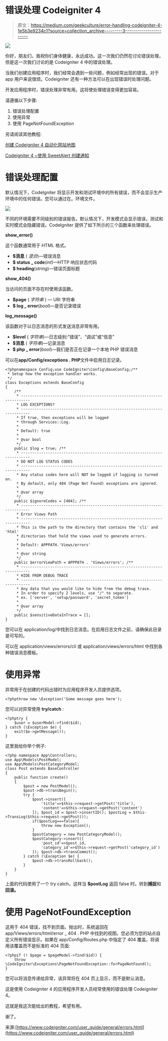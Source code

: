 # 错误处理 Codeigniter 4

> 原文：<https://medium.com/geekculture/error-handling-codeigniter-4-1e5b3e9234c1?source=collection_archive---------3----------------------->

![](img/e45ebe2e01c8b1c1dd30b5543c4ec0bf.png)

你好，朋友们，我祝你们身体健康，永远成功。这一次我们仍然在讨论错误处理，但是这一次我们讨论的是 Codeigniter 4 中的错误处理。

当我们创建应用程序时，我们经常会遇到一些问题，例如经常出现的错误。对于 app 用户来说很烦。Codeigniter 还有一种方法可以在出现错误时处理问题。

开发应用程序时，错误处理非常有用。这将使处理错误变得更加容易。

请遵循以下步骤:

1.  错误处理配置
2.  使用异常
3.  使用 PageNotFoundException

另请阅读其他教程:

[创建 Codeigniter 4 自动化网站地图](https://temanngoding.com/membuat-sitemap-otomatis-codeigniter-4/)

[Codeigniter 4 ~使用 SweetAlert 创建通知](https://temanngoding.com/codeigniter-4-membuat-notifikasi-menggunakan-sweetalert/)

# 错误处理配置

默认情况下，CodeIgniter 将显示开发和测试环境中的所有错误，而不会显示生产环境中的任何错误。您可以通过在。环境文件。

![](img/9749da6d4666eb8a32fec5f40d62dea5.png)

不同的环境需要不同级别的错误报告。默认情况下，开发模式会显示错误，测试和实时模式会隐藏错误。CodeIgniter 提供了如下所示的三个函数来处理错误。

**show_error()**

这个函数通常用于 HTML 格式。

*   **$消息** ( *混合*)—错误消息
*   **$ status _ code**(*int*)—HTTP 响应状态代码
*   **$ heading**(*string*)—错误页面标题

**show_404()**

当访问的页面不存在时使用该函数。

*   **$page** ( *字符串* ) — URI 字符串
*   **$ log _ error**(*bool*)—是否记录错误

**log_message()**

该函数对于以日志消息的形式发送消息非常有用。

*   **$level** ( *字符串*)—日志级别:“错误”、“调试”或“信息”
*   **$消息** ( *字符串*)—记录消息
*   **$ php _ error**(*bool*)—我们是否正在记录一个本地 PHP 错误消息

可以在**app/Config/exceptions . PHP**文件中启用日志记录。

```
<?phpnamespace Config;use CodeIgniter\Config\BaseConfig;/**
 * Setup how the exception handler works.
 */
class Exceptions extends BaseConfig
{
    /**
     * --------------------------------------------------------------------------
     * LOG EXCEPTIONS?
     * --------------------------------------------------------------------------
     * If true, then exceptions will be logged
     * through Services::Log.
     *
     * Default: true
     *
     * @var bool
     */
    public $log = true; /**
     * --------------------------------------------------------------------------
     * DO NOT LOG STATUS CODES
     * --------------------------------------------------------------------------
     * Any status codes here will NOT be logged if logging is turned on.
     * By default, only 404 (Page Not Found) exceptions are ignored.
     *
     * @var array
     */
    public $ignoreCodes = [404]; /**
     * --------------------------------------------------------------------------
     * Error Views Path
     * --------------------------------------------------------------------------
     * This is the path to the directory that contains the 'cli' and 'html'
     * directories that hold the views used to generate errors.
     *
     * Default: APPPATH.'Views/errors'
     *
     * @var string
     */
    public $errorViewPath = APPPATH . 'Views/errors'; /**
     * --------------------------------------------------------------------------
     * HIDE FROM DEBUG TRACE
     * --------------------------------------------------------------------------
     * Any data that you would like to hide from the debug trace.
     * In order to specify 2 levels, use "/" to separate.
     * ex. ['server', 'setup/password', 'secret_token']
     *
     * @var array
     */
    public $sensitiveDataInTrace = [];
}
```

您可以在 application/log/中找到日志消息。在启用日志文件之前，请确保此目录是可写的。

可以在 application/views/errors/cli 或 application/views/errors/html 中找到各种错误消息模板。

# 使用异常

异常用于在创建的代码出错时为应用程序开发人员提供选项。

```
<?phpthrow new \Exception('Some message goes here');
```

您可以对异常使用 **try/catch** :

```
<?phptry {
    $user = $userModel->find($id);
} catch (\Exception $e) {
    exit($e->getMessage());
}
```

这里我给你举个例子:

```
<?php namespace App\Controllers;
use App\Models\PostModel;
use App\Models\PostCategoryModel;
class Post extends BaseController
{
	public function create()
	{
		$post = new PostModel();
		$post->db->transBegin();
		try {
			$post->insert([
				'title'=>$this->request->getPost('title'),
				'content'=>$this->request->getPost('content')
			]); $post_id = $post->insertID(); $postLog = $this->TransLog($this->request->getPost());
			if($postLog===false){
				throw new Exception();
			}
			$postCategory = new PostCategoryModel();
			$postCategory->insert([
				'post_id'=>$post_id,
				'category_id'=>$this->request->getPost('category_id')
			]); $post->db->transCommit();
		} catch (\Exception $e) {
			$post->db->transRollback();
		}
	}
}
```

上面的代码使用了一个 try catch，这样当 **$postLog** 返回 false 时。转到**捕捉**和**回滚。**

# 使用 PageNotFoundException

这用于 404 错误，找不到页面。抛出时，系统返回在 app/Views/errors/html/error _ 404 . PHP 中找到的视图。您必须为您的站点自定义所有错误显示。如果在 app/Config/Routes.php 中指定了 404 覆盖，将调用该覆盖而不是标准的 404 页面:

```
<?phpif (! $page = $pageModel->find($id)) {
    throw \CodeIgniter\Exceptions\PageNotFoundException::forPageNotFound();
}
```

您可以将消息传递给异常，该异常将在 404 页上显示，而不是默认消息。

这是使用 Codeigniter 4 的应用程序开发人员经常使用的错误处理 Codeigniter 4。

这就是我这次能给出的教程，希望有用。

谢了。

来源:[https://www.codeigniter.com/user_guide/general/errors.html](https://www.codeigniter.com/user_guide/general/errors.html)